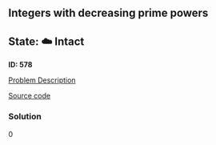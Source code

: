 ## Integers with decreasing prime powers

## State: :cloud: **Intact**

**ID: 578**

[Problem Description](https://projecteuler.net/problem=578)

[Source code](main.cpp)

### Solution
0